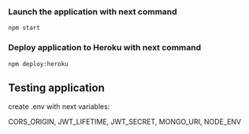 ### Launch the application with next command

`npm start`

### Deploy application to Heroku with next command

`npm deploy:heroku`

## Testing application

create .env with next variables:

CORS_ORIGIN, JWT_LIFETIME, JWT_SECRET, MONGO_URI, NODE_ENV
